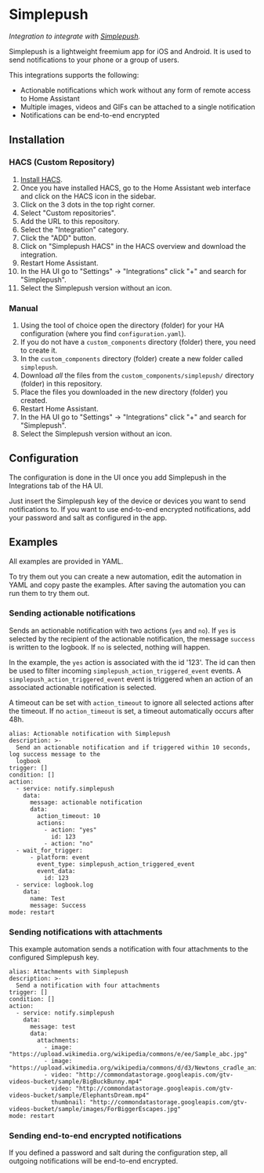 # Simplepush

_Integration to integrate with [Simplepush][simplepush]._

Simplepush is a lightweight freemium app for iOS and Android.
It is used to send notifications to your phone or a group of users.

This integrations supports the following:
- Actionable notifications which work without any form of remote access to Home Assistant
- Multiple images, videos and GIFs can be attached to a single notification
- Notifications can be end-to-end encrypted

## Installation

### HACS (Custom Repository)

1. [Install HACS](https://hacs.xyz/docs/setup/download).
1. Once you have installed HACS, go to the Home Assistant web interface and click on the HACS icon in the sidebar.
1. Click on the 3 dots in the top right corner.
1. Select "Custom repositories".
1. Add the URL to this repository.
1. Select the "Integration" category.
1. Click the "ADD" button.
1. Click on "Simplepush HACS" in the HACS overview and download the integration.
1. Restart Home Assistant.
1. In the HA UI go to "Settings" -> "Integrations" click "+" and search for "Simplepush".
1. Select the Simplepush version without an icon.

### Manual

1. Using the tool of choice open the directory (folder) for your HA configuration (where you find `configuration.yaml`).
1. If you do not have a `custom_components` directory (folder) there, you need to create it.
1. In the `custom_components` directory (folder) create a new folder called `simplepush`.
1. Download _all_ the files from the `custom_components/simplepush/` directory (folder) in this repository.
1. Place the files you downloaded in the new directory (folder) you created.
1. Restart Home Assistant.
1. In the HA UI go to "Settings" -> "Integrations" click "+" and search for "Simplepush".
1. Select the Simplepush version without an icon.

## Configuration

The configuration is done in the UI once you add Simplepush in the Integrations tab of the HA UI.

Just insert the Simplepush key of the device or devices you want to send notifications to.
If you want to use end-to-end encrypted notifications, add your password and salt as configured in the app.

## Examples

All examples are provided in YAML.

To try them out you can create a new automation, edit the automation in YAML and copy paste the examples.
After saving the automation you can run them to try them out.

### Sending actionable notifications

Sends an actionable notification with two actions (`yes` and `no`).
If `yes` is selected by the recipient of the actionable notification, the message `success` is written to the logbook.
If `no` is selected, nothing will happen.

In the example, the `yes` action is associated with the id '123'.
The id can then be used to filter incoming `simplepush_action_triggered_event` events.
A `simplepush_action_triggered_event` event is triggered when an action of an associated actionable notification is selected.

A timeout can be set with `action_timeout` to ignore all selected actions after the timeout.
If no `action_timeout` is set, a timeout automatically occurs after 48h.

```
alias: Actionable notification with Simplepush
description: >-
  Send an actionable notification and if triggered within 10 seconds, log success message to the
  logbook
trigger: []
condition: []
action:
  - service: notify.simplepush
    data:
      message: actionable notification
      data:
        action_timeout: 10
        actions:
          - action: "yes"
            id: 123
          - action: "no"
  - wait_for_trigger:
      - platform: event
        event_type: simplepush_action_triggered_event
        event_data:
          id: 123
  - service: logbook.log
    data:
      name: Test
      message: Success
mode: restart
```

### Sending notifications with attachments

This example automation sends a notification with four attachments to the configured Simplepush key.

```
alias: Attachments with Simplepush
description: >-
  Send a notification with four attachments
trigger: []
condition: []
action:
  - service: notify.simplepush
    data:
      message: test
      data:
        attachments:
          - image: "https://upload.wikimedia.org/wikipedia/commons/e/ee/Sample_abc.jpg"
          - image: "https://upload.wikimedia.org/wikipedia/commons/d/d3/Newtons_cradle_animation_book_2.gif"
          - video: "http://commondatastorage.googleapis.com/gtv-videos-bucket/sample/BigBuckBunny.mp4"
          - video: "http://commondatastorage.googleapis.com/gtv-videos-bucket/sample/ElephantsDream.mp4"
            thumbnail: "http://commondatastorage.googleapis.com/gtv-videos-bucket/sample/images/ForBiggerEscapes.jpg"
mode: restart
```

### Sending end-to-end encrypted notifications
If you defined a password and salt during the configuration step, all outgoing notifications will be end-to-end encrypted.

<!---->

[simplepush]: https://simplepush.io